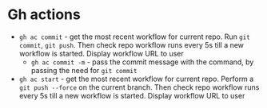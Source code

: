 # Gh actions

- `gh ac commit` - get the most recent workflow for current repo. Run `git commit`, `git push`. Then check repo workflow runs every 5s till a new workflow is started. Display workflow URL to user
  - `gh ac commit -m` - pass the commit message with the command, by passing the need for `git commit`
- `gh ac start` - get the most recent workflow for current repo. Perform a `git push --force` on the current branch. Then check repo workflow runs every 5s till a new workflow is started. Display workflow URL to user
